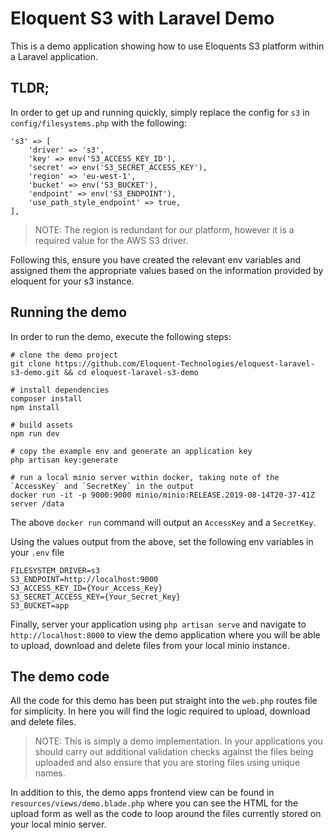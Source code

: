 # Eloquent S3 with Laravel Demo
This is a demo application showing how to use Eloquents S3 platform within a Laravel application.

## TLDR;
In order to get up and running quickly, simply replace the config for `s3` in `config/filesystems.php` with the following:
```
's3' => [
    'driver' => 's3',
    'key' => env('S3_ACCESS_KEY_ID'),
    'secret' => env('S3_SECRET_ACCESS_KEY'),
    'region' => 'eu-west-1',
    'bucket' => env('S3_BUCKET'),
    'endpoint' => env('S3_ENDPOINT'),
    'use_path_style_endpoint' => true,
],   
```
> NOTE: The region is redundant for our platform, however it is a required value for the AWS S3 driver. 
 
Following this, ensure you have created the relevant env variables and assigned them the appropriate values
based on the information provided by eloquent for your s3 instance.
 
## Running the demo
In order to run the demo, execute the following steps:

```
# clone the demo project
git clone https://github.com/Eloquent-Technologies/eloquest-laravel-s3-demo.git && cd eloquest-laravel-s3-demo

# install dependencies
composer install
npm install

# build assets
npm run dev

# copy the example env and generate an application key
php artisan key:generate

# run a local minio server within docker, taking note of the `AccessKey` and `SecretKey` in the output
docker run -it -p 9000:9000 minio/minio:RELEASE.2019-08-14T20-37-41Z server /data
```
The above `docker run` command will output an `AccessKey` and a `SecretKey`.

Using the values output from the above, set the following env variables in your `.env` file
```
FILESYSTEM_DRIVER=s3
S3_ENDPOINT=http://localhost:9000
S3_ACCESS_KEY_ID={Your_Access_Key}
S3_SECRET_ACCESS_KEY={Your_Secret_Key}
S3_BUCKET=app
```

Finally, server your application using `php artisan serve` and navigate to `http://localhost:8000` to view the 
demo application where you will be able to upload, download and delete files from your local minio instance.

## The demo code
All the code for this demo has been put straight into the `web.php` routes file for simplicity. In here you will
find the logic required to upload, download and delete files.

> NOTE: This is simply a demo implementation. In your applications you should carry out additional validation
> checks against the files being uploaded and also ensure that you are storing files using unique names.

In addition to this, the demo apps frontend view can be found in `resources/views/demo.blade.php` where you can
see the HTML for the upload form as well as the code to loop around the files currently stored on your local minio 
server. 
